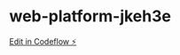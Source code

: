# web-platform-jkeh3e

[Edit in Codeflow ⚡️](https://stackblitz.com/~/github.com/shushu10202/web-platform-jkeh3e)